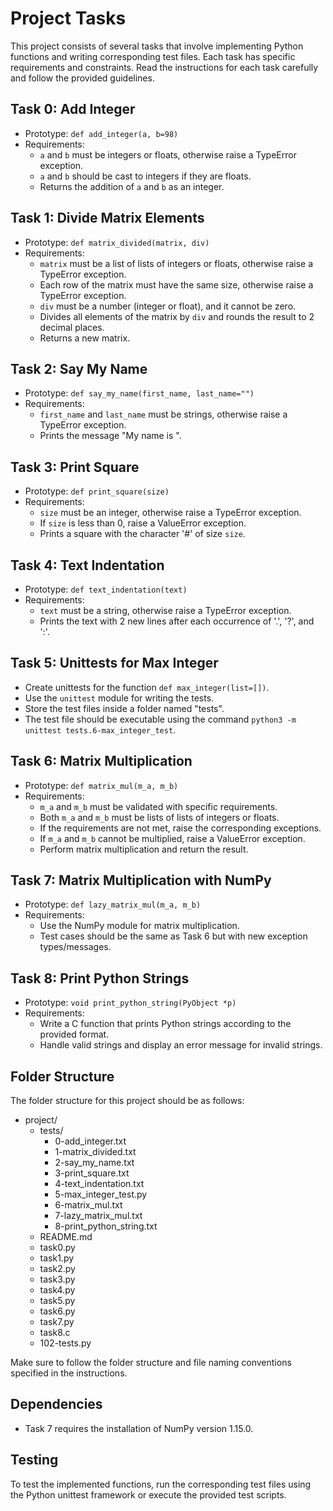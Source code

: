 # Project Tasks

This project consists of several tasks that involve implementing Python functions and writing corresponding test files. Each task has specific requirements and constraints. Read the instructions for each task carefully and follow the provided guidelines.

## Task 0: Add Integer

- Prototype: `def add_integer(a, b=98)`
- Requirements:
  - `a` and `b` must be integers or floats, otherwise raise a TypeError exception.
  - `a` and `b` should be cast to integers if they are floats.
  - Returns the addition of `a` and `b` as an integer.

## Task 1: Divide Matrix Elements

- Prototype: `def matrix_divided(matrix, div)`
- Requirements:
  - `matrix` must be a list of lists of integers or floats, otherwise raise a TypeError exception.
  - Each row of the matrix must have the same size, otherwise raise a TypeError exception.
  - `div` must be a number (integer or float), and it cannot be zero.
  - Divides all elements of the matrix by `div` and rounds the result to 2 decimal places.
  - Returns a new matrix.

## Task 2: Say My Name

- Prototype: `def say_my_name(first_name, last_name="")`
- Requirements:
  - `first_name` and `last_name` must be strings, otherwise raise a TypeError exception.
  - Prints the message "My name is <first name> <last name>".

## Task 3: Print Square

- Prototype: `def print_square(size)`
- Requirements:
  - `size` must be an integer, otherwise raise a TypeError exception.
  - If `size` is less than 0, raise a ValueError exception.
  - Prints a square with the character '#' of size `size`.

## Task 4: Text Indentation

- Prototype: `def text_indentation(text)`
- Requirements:
  - `text` must be a string, otherwise raise a TypeError exception.
  - Prints the text with 2 new lines after each occurrence of '.', '?', and ':'.

## Task 5: Unittests for Max Integer

- Create unittests for the function `def max_integer(list=[])`.
- Use the `unittest` module for writing the tests.
- Store the test files inside a folder named "tests".
- The test file should be executable using the command `python3 -m unittest tests.6-max_integer_test`.

## Task 6: Matrix Multiplication

- Prototype: `def matrix_mul(m_a, m_b)`
- Requirements:
  - `m_a` and `m_b` must be validated with specific requirements.
  - Both `m_a` and `m_b` must be lists of lists of integers or floats.
  - If the requirements are not met, raise the corresponding exceptions.
  - If `m_a` and `m_b` cannot be multiplied, raise a ValueError exception.
  - Perform matrix multiplication and return the result.

## Task 7: Matrix Multiplication with NumPy

- Prototype: `def lazy_matrix_mul(m_a, m_b)`
- Requirements:
  - Use the NumPy module for matrix multiplication.
  - Test cases should be the same as Task 6 but with new exception types/messages.

## Task 8: Print Python Strings

- Prototype: `void print_python_string(PyObject *p)`
- Requirements:
  - Write a C function that prints Python strings according to the provided format.
  - Handle valid strings and display an error message for invalid strings.

## Folder Structure

The folder structure for this project should be as follows:
- project/
    - tests/
        - 0-add_integer.txt
        - 1-matrix_divided.txt
        - 2-say_my_name.txt
        - 3-print_square.txt
        - 4-text_indentation.txt
        - 5-max_integer_test.py
        - 6-matrix_mul.txt
        - 7-lazy_matrix_mul.txt
        - 8-print_python_string.txt
    - README.md
    - task0.py
    - task1.py
    - task2.py
    - task3.py
    - task4.py
    - task5.py
    - task6.py
    - task7.py
    - task8.c
    - 102-tests.py


Make sure to follow the folder structure and file naming conventions specified in the instructions.

## Dependencies

- Task 7 requires the installation of NumPy version 1.15.0.

## Testing

To test the implemented functions, run the corresponding test files using the Python unittest framework or execute the provided test scripts.
